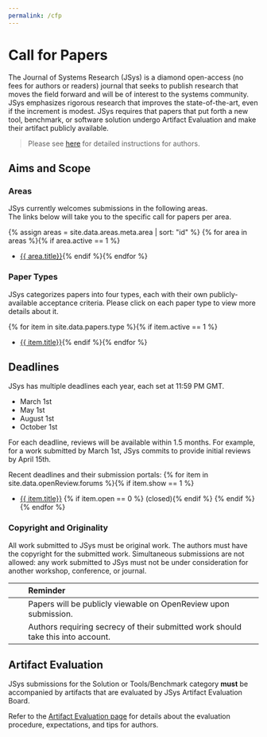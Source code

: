 ```yaml
---
permalink: /cfp
---
```


# Call for Papers

The Journal of Systems Research (JSys) is a diamond open-access (no fees for authors or readers) journal that seeks to publish research that moves the field forward and will be of interest to the systems community. JSys emphasizes rigorous research that improves the state-of-the-art, even if the increment is modest. JSys requires that papers that put forth a new tool, benchmark, or software solution undergo Artifact Evaluation and make their artifact publicly available.

> Please see [here](https://www.jsys.org/instructions) for detailed instructions for authors.

## Aims and Scope

### Areas

JSys currently welcomes submissions in the following areas.  
The links below will take you to the specific call for papers per area.

{% assign areas = site.data.areas.meta.area | sort: "id" %}
{% for area in areas %}{% if area.active == 1 %}
- [{{ area.title}}](/cfp_{{area.id}}/){% endif %}{% endfor %}

### Paper Types

JSys categorizes papers into four types, each with their own publicly-available acceptance criteria. Please click on each paper type to view more details about it.

{% for item in site.data.papers.type %}{% if item.active == 1 %}
- [{{ item.title}}]({{item.url}}){% endif %}{% endfor %}

## Deadlines

JSys has multiple deadlines each year, each set at 11:59 PM GMT.

- March 1st
- May 1st
- August 1st
- October 1st

For each deadline, reviews will be available within 1.5 months.
For example, for a work submitted by March 1st, JSys commits to provide initial reviews by April 15th.

Recent deadlines and their submission portals:
{% for item in site.data.openReview.forums %}{% if item.show == 1 %}
- [{{ item.title}}]({{item.url}}) {% if item.open == 0 %} <span class="text-muted">(closed)</span>{% endif %} {% endif %}{% endfor %}

### Copyright and Originality

All work submitted to JSys must be original work. The authors must have the copyright for the submitted work. Simultaneous submissions are not allowed: any work submitted to JSys must not be under consideration for another workshop, conference, or journal.

<!-- <i class="fas fa-exclamation-triangle"></i> ****  
Papers will be publicly viewable on OpenReview upon submission.  
Authors requiring secrecy of their submitted work should take this into account. -->

|<i class="fas fa-exclamation-triangle"></i>||Reminder|
|:---|:---|:---|
|||Papers will be publicly viewable on OpenReview upon submission.|
|||Authors requiring secrecy of their submitted work should take this into account.|

## Artifact Evaluation

JSys submissions for the Solution or Tools/Benchmark category **must** be accompanied by artifacts that are evaluated by JSys Artifact Evaluation Board.

Refer to the [Artifact Evaluation page](/artifact_evaluation) for details about the evaluation procedure, expectations, and tips for authors.
